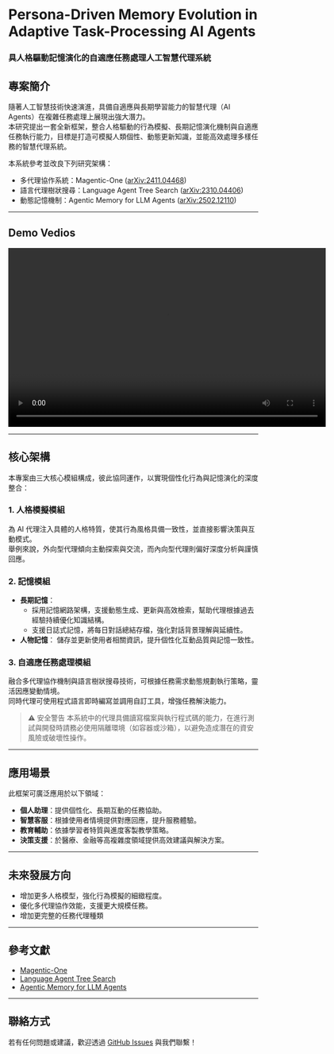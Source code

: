 # Persona-Driven Memory Evolution in Adaptive Task-Processing AI Agents

### 具人格驅動記憶演化的自適應任務處理人工智慧代理系統

## 專案簡介

隨著人工智慧技術快速演進，具備自適應與長期學習能力的智慧代理（AI Agents）在複雜任務處理上展現出強大潛力。<br>
本研究提出一套全新框架，整合人格驅動的行為模擬、長期記憶演化機制與自適應任務執行能力，目標是打造可模擬人類個性、動態更新知識，並能高效處理多樣任務的智慧代理系統。<br>

本系統參考並改良下列研究架構：<br>
* 多代理協作系統：Magentic-One ([arXiv:2411.04468](https://arxiv.org/abs/2411.04468))
* 語言代理樹狀搜尋：Language Agent Tree Search ([arXiv:2310.04406](https://arxiv.org/abs/2310.04406))
* 動態記憶機制：Agentic Memory for LLM Agents ([arXiv:2502.12110](https://arxiv.org/abs/2502.12110))

---
## Demo Vedios
<video width="640" height="360" controls>
  <source src="https://github.com/yan-930521/Proj.Nova/raw/refs/heads/main/asset/Github-Test_2025-07-03%2015-32-36.mp4" type="video/mp4">
  您的瀏覽器不支援影片播放。
</video>

---

## 核心架構

本專案由三大核心模組構成，彼此協同運作，以實現個性化行為與記憶演化的深度整合：

### 1. 人格模擬模組

為 AI 代理注入具體的人格特質，使其行為風格具備一致性，並直接影響決策與互動模式。<br>
舉例來說，外向型代理傾向主動探索與交流，而內向型代理則偏好深度分析與謹慎回應。

### 2. 記憶模組

* **長期記憶**：
  * 採用記憶網路架構，支援動態生成、更新與高效檢索，幫助代理根據過去經驗持續優化知識結構。
  * 支援日誌式記憶，將每日對話總結存檔，強化對話背景理解與延續性。
* **人物記憶**：
  儲存並更新使用者相關資訊，提升個性化互動品質與記憶一致性。

### 3. 自適應任務處理模組

融合多代理協作機制與語言樹狀搜尋技術，可根據任務需求動態規劃執行策略，靈活因應變動情境。<br>
同時代理可使用程式語言即時編寫並調用自訂工具，增強任務解決能力。
> ⚠️ 安全警告
> 本系統中的代理具備讀寫檔案與執行程式碼的能力，在進行測試與開發時請務必使用隔離環境（如容器或沙箱），以避免造成潛在的資安風險或破壞性操作。

---

## 應用場景

此框架可廣泛應用於以下領域：

* **個人助理**：提供個性化、長期互動的任務協助。
* **智慧客服**：根據使用者情境提供對應回應，提升服務體驗。
* **教育輔助**：依據學習者特質與進度客製教學策略。
* **決策支援**：於醫療、金融等高複雜度領域提供高效建議與解決方案。

---

## 未來發展方向

* 增加更多人格模型，強化行為模擬的細緻程度。
* 優化多代理協作效能，支援更大規模任務。
* 增加更完整的任務代理種類

---

## 參考文獻

* [Magentic-One](https://arxiv.org/abs/2411.04468)
* [Language Agent Tree Search](https://arxiv.org/abs/2310.04406)
* [Agentic Memory for LLM Agents](https://arxiv.org/abs/2502.12110)

---

## 聯絡方式

若有任何問題或建議，歡迎透過 [GitHub Issues](https://github.com/yan-930521/Proj.Nova/issues) 與我們聯繫！

